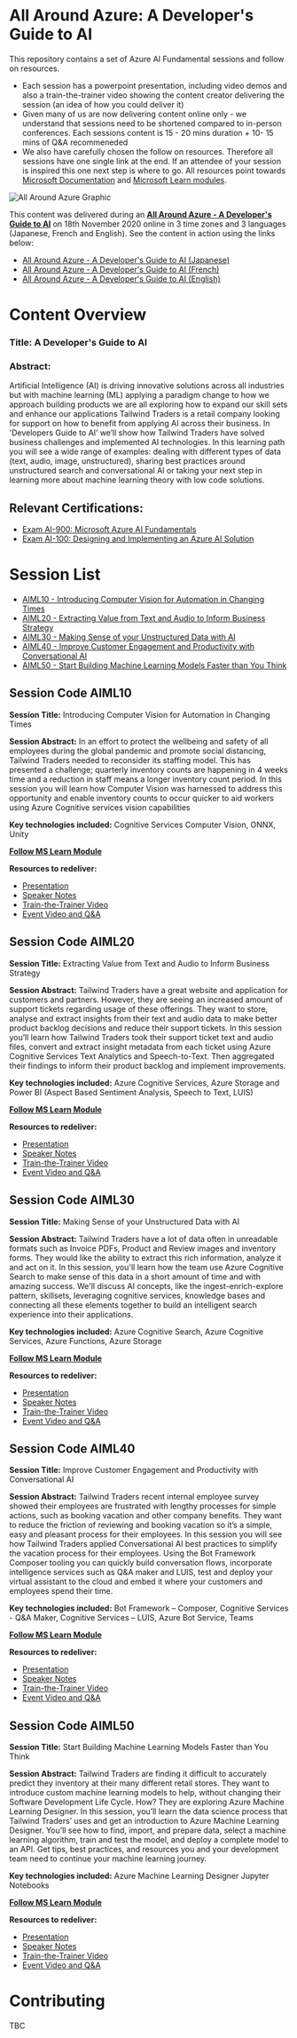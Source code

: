 # All Around Azure: A Developer's Guide to AI

This repository contains a set of Azure AI Fundamental sessions and follow on resources. 
* Each session has a powerpoint presentation, including video demos and also a train-the-trainer video showing the content creator delivering the session (an idea of how you could deliver it)
* Given many of us are now delivering content online only - we understand that sessions need to be shortened compared to in-person conferences. Each sessions content is 15 - 20 mins duration + 10- 15 mins of Q&A recommeneded
* We also have carefully chosen the follow on resources. Therefore all sessions have one single link at the end. If an attendee of your session is inspired this one next step is where to go. All resources point towards [Microsoft Documentation](https://docs.microsoft.com/) and [Microsoft Learn modules](https://docs.microsoft.com/learn/).

![All Around Azure Graphic](aaa-graphic.PNG)

This content was delivered during an **[All Around Azure - A Developer's Guide to AI](https://aka.ms/allaroundazure-ai)** on 18th November 2020 online in 3 time zones and 3 languages (Japanese, French and English). See the content in action using the links below:
* [All Around Azure - A Developer's Guide to AI (Japanese)](https://www.youtube.com/watch?v=rjtt6y_1Nak)
* [All Around Azure - A Developer's Guide to AI (French)](https://www.youtube.com/playlist?list=PL5Kprdw8GhxewNj_KmqMhmK0jOOzRQvZb)
* [All Around Azure - A Developer's Guide to AI (English)](https://channel9.msdn.com/Events/All-Around-Azure/All-Around-Azure-A-Developers-Guide-to-AI)


# Content Overview

### Title: A Developer's Guide to AI

### Abstract: 
Artificial Intelligence (AI) is driving innovative solutions across all industries but with machine learning (ML) applying a paradigm change to how we approach building products we are all exploring how to expand our skill sets and enhance our applications
Tailwind Traders is a retail company looking for support on how to benefit from applying AI across their business. In 'Developers Guide to AI’ we’ll show how Tailwind Traders have solved business challenges and implemented AI technologies.
In this learning path you will see a wide range of examples: dealing with different types of data (text, audio, image, unstructured), sharing best practices around unstructured search and conversational AI or taking your next step in learning more about machine learning theory with low code solutions.

## Relevant Certifications:
* [Exam AI-900: Microsoft Azure AI Fundamentals](https://aka.ms/ai900) 
* [Exam AI-100: Designing and Implementing an Azure AI Solution](https://aka.ms/ai100cert)

# Session List
* [AIML10 - Introducing Computer Vision for Automation in Changing Times](#session-code-aiml10)
* [AIML20 - Extracting Value from Text and Audio to Inform Business Strategy](#session-code-aiml20)
* [AIML30 - Making Sense of your Unstructured Data with AI](#session-code-aiml30)
* [AIML40 - Improve Customer Engagement and Productivity with Conversational AI](#session-code-aiml40)
* [AIML50 - Start Building Machine Learning Models Faster than You Think](#session-code-aiml50)
 

## Session Code AIML10
**Session Title:** Introducing Computer Vision for Automation in Changing Times

**Session Abstract:** In an effort to protect the wellbeing and safety of all employees during the global pandemic and promote social distancing, Tailwind Traders needed to reconsider its staffing model.  This has presented a challenge; quarterly inventory counts are happening in 4 weeks time and a reduction in staff means a longer inventory count period. 
In this session you will learn how Computer Vision was harnessed to address this opportunity and enable inventory counts to occur quicker to aid workers using Azure Cognitive services vision capabilities

**Key technologies included:** Cognitive Services Computer Vision, ONNX, Unity

**[Follow MS Learn Module](https://aka.ms/aiml10)**

**Resources to redeliver:**
* [Presentation](https://gaicstor2020.blob.core.windows.net/gaic-dgtai/AIML10-PRESENTATION/AIML10-%20Introducing%20Computer%20Vision%20for%20Automation%20in%20Changing%20Times_V2.pptx)
* [Speaker Notes](https://gaicstor2020.blob.core.windows.net/gaic-dgtai/AIML10-PRESENTATION/AIML10-presentation-speakernotes.docx)
* [Train-the-Trainer Video](https://gaicstor2020.blob.core.windows.net/gaic-dgtai/AIML10-VIDEOS/AIML10%20-%20Full%20Presentation.mp4)
* [Event Video and Q&A](https://channel9.msdn.com/Events/All-Around-Azure/All-Around-Azure-A-Developers-Guide-to-AI/Introducing-Computer-Vision-for-Automation-in-Changing-Times)


## Session Code AIML20
**Session Title:** Extracting Value from Text and Audio to Inform Business Strategy 

**Session Abstract:** Tailwind Traders have a great website and application for customers and partners. However, they are seeing an increased amount of support tickets regarding usage of these offerings. They want to store, analyse and extract insights from their text and audio data to make better product backlog decisions and reduce their support tickets. 
In this session you’ll learn how Tailwind Traders took their support ticket text and audio files, convert and extract insight metadata from each ticket using Azure Cognitive Services Text Analytics and Speech-to-Text. Then aggregated their findings to inform their product backlog and implement improvements.


**Key technologies included:** Azure Cognitive Services, Azure Storage and Power BI (Aspect Based Sentiment Analysis, Speech to Text, LUIS)

**[Follow MS Learn Module](https://aka.ms/aiml20)**

**Resources to redeliver:**
* [Presentation](https://gaicstor2020.blob.core.windows.net/gaic-dgtai/AIML20%20-%20PRESENTATION/AIML20%20-%20Extracting%20Value%20from%20Text%20and%20Audio%20to%20Inform%20Business%20Strategy.pptx)
* [Speaker Notes](https://gaicstor2020.blob.core.windows.net/gaic-dgtai/AIML20%20-%20PRESENTATION/AIML20-presentation-speakernotes.docx)
* [Train-the-Trainer Video](https://gaicstor2020.blob.core.windows.net/gaic-dgtai/AIML20-VIDEOS/AIML20-Full%20Presentation.mp4)
* [Event Video and Q&A](https://channel9.msdn.com/Events/All-Around-Azure/All-Around-Azure-A-Developers-Guide-to-AI/Extracting-Value-from-Text-and-Audio-to-Inform-Business-Strategy)

## Session Code AIML30
**Session Title:** Making Sense of your Unstructured Data with AI

**Session Abstract:** Tailwind Traders have a lot of data often in unreadable formats such as Invoice PDFs, Product and Review images and inventory forms. They would like the ability to extract this rich information, analyze it and act on it.
In this session, you'll learn how the team use Azure Cognitive Search to make sense of this data in a short amount of time and with amazing success. We'll discuss AI concepts, like the ingest-enrich-explore pattern, skillsets, leveraging cognitive services, knowledge bases and connecting all these elements together to build an intelligent search experience into their applications.


**Key technologies included:** Azure Cognitive Search, Azure Cognitive Services, Azure Functions, Azure Storage

**[Follow MS Learn Module](https://aka.ms/aiml30)**

**Resources to redeliver:**
* [Presentation](https://gaicstor2020.blob.core.windows.net/gaic-dgtai/AIML30-PRESENTATION/AIML30%20-%20Making%20Sense%20of%20your%20Unstructured%20Data%20with%20AI.pptx)
* [Speaker Notes](https://gaicstor2020.blob.core.windows.net/gaic-dgtai/AIML30-PRESENTATION/AIML30-presentation-speakernotes.docx)
* [Train-the-Trainer Video](https://gaicstor2020.blob.core.windows.net/gaic-dgtai/AIML30-VIDEOS/AIML30-Full%20Presentation.mp4)
* [Event Video and Q&A](https://channel9.msdn.com/Events/All-Around-Azure/All-Around-Azure-A-Developers-Guide-to-AI/Making-Sense-of-your-Unstructured-Data-with-AI)


## Session Code AIML40
**Session Title:** Improve Customer Engagement and Productivity with Conversational AI

**Session Abstract:** Tailwind Traders recent internal employee survey showed their employees are frustrated with lengthy processes for simple actions, such as booking vacation and other company benefits. They want to reduce the friction of reviewing and booking vacation so it’s a simple, easy and pleasant process for their employees.
In this session you will see how Tailwind Traders applied Conversational AI best practices to simplify the vacation process for their employees. Using the Bot Framework Composer tooling you can quickly build conversation flows, incorporate intelligence services such as Q&A maker and LUIS, test and deploy your virtual assistant to the cloud and embed it where your customers and employees spend their time. 


**Key technologies included:** Bot Framework – Composer, Cognitive Services - Q&A Maker, Cognitive Services – LUIS, Azure Bot Service, Teams

**[Follow MS Learn Module](https://aka.ms/bfcomposer)**

**Resources to redeliver:**
* [Presentation](https://gaicstor2020.blob.core.windows.net/gaic-dgtai/AIML40-PRESENTATION/AIML40%20-%20Improve%20Customer%20Engagement%20and%20Productivity%20with%20Conversational%20AI.pptx)
* [Speaker Notes](https://gaicstor2020.blob.core.windows.net/gaic-dgtai/AIML40-PRESENTATION/AIML40-presentation-speakernotes.docx)
* [Train-the-Trainer Video](https://gaicstor2020.blob.core.windows.net/gaic-dgtai/AIML40-VIDEOS/AIML40-VIDEOS/AIML40-Full%20Presentation.mp4)
* [Event Video and Q&A](https://channel9.msdn.com/Events/All-Around-Azure/All-Around-Azure-A-Developers-Guide-to-AI/Improve-Customer-Engagement-and-Productivity-with-Conversational-AI)


## Session Code AIML50
**Session Title:** Start Building Machine Learning Models Faster than You Think

**Session Abstract:** Tailwind Traders are finding it difficult to accurately predict they inventory at their many different retail stores. They want to introduce custom machine learning models to help, without changing their Software Development Life Cycle. How? They are exploring Azure Machine Learning Designer. 
In this session, you’ll learn the data science process that Tailwind Traders’ uses and get an introduction to Azure Machine Learning Designer. You’ll see how to find, import, and prepare data, select a machine learning algorithm, train and test the model, and deploy a complete model to an API. Get tips, best practices, and resources you and your development team need to continue your machine learning journey.


**Key technologies included:** Azure Machine Learning Designer Jupyter Notebooks

**[Follow MS Learn Module](https://aka.ms/aiml50)**

**Resources to redeliver:**
* [Presentation](https://gaicstor2020.blob.core.windows.net/gaic-dgtai/AIML50%20-%20PRESENTATION/AIML50-Start%20Building%20Machine%20Learning%20Models%20Faster%20than%20You%20Think.pptx)
* [Speaker Notes](https://gaicstor2020.blob.core.windows.net/gaic-dgtai/AIML50%20-%20PRESENTATION/AIML50-presentation-speakernotes.docx)
* [Train-the-Trainer Video](https://gaicstor2020.blob.core.windows.net/gaic-dgtai/AIML50-VIDEOS/AIML50-VIDEOS/AIML50-Full-Presentation.mp4)
* [Event Video and Q&A](https://channel9.msdn.com/Events/All-Around-Azure/All-Around-Azure-A-Developers-Guide-to-AI/Start-Building-Machine-Learning-Models-Faster-than-You-Think)


# Contributing

TBC